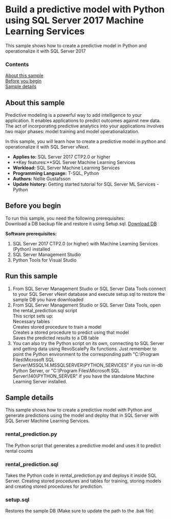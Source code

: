 # Build a predictive model with Python using SQL Server 2017 Machine Learning Services

This sample shows how to create a predictive model in Python and operationalize it with SQL Server 2017

### Contents

[About this sample](#about-this-sample)<br/>
[Before you begin](#before-you-begin)<br/>
[Sample details](#sample-details)<br/>



<a name=about-this-sample></a>

## About this sample

Predictive modeling is a powerful way to add intelligence to your application. It enables applications to predict outcomes against new data.
The act of incorporating predictive analytics into your applications involves two major phases: 
model training and model operationalization.

In this sample, you will learn how to create a predictive model in python and operationalize it with SQL Server vNext.


<!-- Delete the ones that don't apply -->
- **Applies to:** SQL Server 2017 CTP2.0 or higher
- **Key features:**SQL Server Machine Learning Services 
- **Workload:** SQL Server Machine Learning Services
- **Programming Language:** T-SQL, Python
- **Authors:** Nellie Gustafsson
- **Update history:** Getting started tutorial for SQL Server ML Services - Python 

<a name=before-you-begin></a>

## Before you begin

To run this sample, you need the following prerequisites: </br>
Download a DB backup file and restore it using Setup.sql. [Download DB](https://deve2e.azureedge.net/sqlchoice/static/TutorialDB.bak)

**Software prerequisites:**

<!-- Examples -->
1. SQL Server 2017 CTP2.0 (or higher) with Machine Learning Services (Python) installed
2. SQL Server Management Studio
3. Python Tools for Visual Studio

## Run this sample
1. From SQL Server Management Studio or SQL Server Data Tools connect to your SQL Server vNext database and execute setup.sql to restore the sample DB you have downloaded </br>
2. From SQL Server Management Studio or SQL Server Data Tools, open the rental_prediction.sql script </br>
This script sets up: </br>
Necessary tables </br>
Creates stored procedure to train a model </br>
Creates a stored procedure to predict using that model </br>
Saves the predicted results to a DB table </br>
3. You can also try the Python script on its own, connecting to SQL Server and getting data using RevoScalePy Rx functions. Just remember to point the Python environment to the corresponding path "C:\Program Files\Microsoft SQL Server\MSSQL14.MSSQLSERVER\PYTHON_SERVICES" if you run in-db Python Server, or 
"C:\Program Files\Microsoft SQL Server\140\PYTHON_SERVER" if you have the standalone Machine Learning Server installed.

<a name=sample-details></a>

## Sample details

This sample shows how to create a predictive model with Python and generate predictions using the model and deploy that in SQL Server with SQL Server Machine Learning Services. 

### rental_prediction.py
The Python script that generates a predictive model and uses it to predict rental counts

###  rental_prediction.sql
Takes the Python code in rental_prediction.py and deploys it inside SQL Server. Creating stored procedures and tables for training, storing models and creating stored procedures for prediction.

###  setup.sql
Restores the sample DB (Make sure to update the path to the .bak file)






